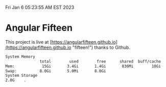 Fri Jan  6 05:23:55 AM EST 2023

# Angular Fifteen


This project is live at [https://angularfifteen.github.io](https://angularfifteen.github.io "fifteen!") thanks to Github.

```bash
System Memory
               total        used        free      shared  buff/cache   available
Mem:            15Gi       3.4Gi       1.4Gi       836Mi        10Gi        10Gi
Swap:          8.0Gi       5.0Mi       8.0Gi
System Storage
2.0G	.
```
```bash
